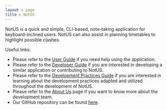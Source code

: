 ```yaml
---
layout : page
title : NotUS
---
```


NotUS is a quick and simple, CLI-based, note-taking application for keyboard-inclined users. NotUS can also assist in planning timetables to highlight possible clashes.

Useful links:
* Please refer to the [User Guide](UserGuide.md) if you need help using the application. 
* Please refer to the [Developer Guide](DeveloperGuide.md) if you are interested in developing a similar application or contributing to NotUS.
* Please refer to the [Development Practices Guide](DevelopmentPractices.md) if you are interested in learning about the development practices adapted and utilized throughout the development of NotUS.
* Please refer to the [About Us](AboutUs.md) page if you want to know more about the development team.
* Our GitHub repository can be found [here](https://github.com/AY2021S1-CS2113-T13-1/tp).
